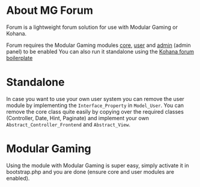 # About MG Forum

Forum is a lightweight forum solution for use with Modular Gaming or Kohana.

Forum requires the Modular Gaming modules [core](../modulargaming), [user](../user) and [admin](../admin) (admin panel) to be enabled You can also run it standalone using the [Kohana forum boilerplate](http://github.com/modulargaming/kohana-forum)

# Standalone

In case you want to use your own user system you can remove the user module by implementing the `Interface_Property` in `Model_User`. You can remove the core class quite easily by copying over the required classes (Controller, Date, Hint, Paginate) and implement your own `Abstract_Controller_Frontend` and `Abstract_View`.

# Modular Gaming

Using the module with Modular Gaming is super easy, simply activate it in bootstrap.php and you are done (ensure core and user modules are enabled).